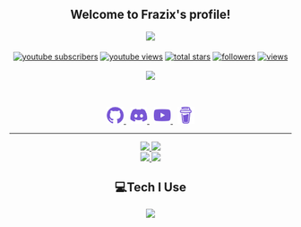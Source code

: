 <h2 align="center">
    Welcome to <strong>Frazix's </strong>profile!
</h2>
<p align="center">
  <a href="https://github.com/Frazix12/"><img src="https://readme-typing-svg.herokuapp.com/?lines=Full-stack%20web%20and%20app%20developer;Experienced%20Discord%20Bot%20Dev;A%20Lot%20of%20coding%20experience;Always%20learning%20new%20things&font=Fira%20Code&center=true&width=440&height=45&color=7856d5&vCenter=true&size=22"></a>
<br>
<br>
  <a href="https://www.youtube.com/c/CodeWithFrazix?sub_confirmation=1">
    <img alt="youtube subscribers" title="Subscribe to my YouTube channel" src="https://custom-icon-badges.herokuapp.com/youtube/channel/subscribers/UCgiRfle1_JSaFV00XcUzfHQ?color=%23E05D44&label=SUBSCRIBE&logo=video&logoColor=white&style=for-the-badge&labelColor=CE4630"/></a>
  <a href="https://www.youtube.com/c/codewithfrazix">
    <img alt="youtube views" title="YouTube views" src="https://custom-icon-badges.herokuapp.com/youtube/channel/views/UCgiRfle1_JSaFV00XcUzfHQ?color=%23E1AD0E&logo=video&logoColor=white&style=for-the-badge&labelColor=C79600"/></a>
  <a href="https://github.com/Frazix12?tab=repositories&sort=stargazers">
    <img alt="total stars" title="Total stars on GitHub" src="https://custom-icon-badges.herokuapp.com/badge/dynamic/json?logo=star&color=55960c&labelColor=488207&label=Stars&style=for-the-badge&query=%24.stars&url=https://api.github-star-counter.workers.dev/user/Frazix12"/></a>
  <a href="https://github.com/Frazix12?tab=followers">
    <img alt="followers" title="Follow me on Github" src="https://custom-icon-badges.herokuapp.com/github/followers/Frazix12?color=236ad3&labelColor=1155ba&style=for-the-badge&logo=person-add&label=Follow&logoColor=white"/></a>
  <a href="https://github.com/Frazix12/Simple-View-Counter">
    <img alt="views" title="GitHub profile views" src="https://komarev.com/ghpvc/?username=Frazix12&color=blueviolet&style=for-the-badge"/></a>
<br>
<br>
<a href="https://discord.com/users/847030527822266378">
        <img src="https://lanyard-profile-readme.vercel.app/api/847030527822266378?theme=dark&bg=0d1117&animated=true&hideDiscrim=true&borderRadius=30px&idleMessage=Probably%20doing%20something%20else..."/>
    </a>
</p>
&nbsp;
<p align="center">
    <a href="https://github.com/Frazix12/">
        <img src="./assets/icons/other/github.svg/" width="30px" />
    </a>
    &nbsp;
    <a href="https://discord.com/users/847030527822266378">
        <img src="./assets/icons/other/discord.svg/" width="30px" />
    </a>
    &nbsp;
    <a href="https://www.youtube.com/c/CodeWithFrazix">
        <img src="./assets/icons/other/youtube.svg/" width="30px" />
    </a>
     &nbsp;
    <a href="https://www.buymeacoffee.com/frazix">
        <img src="./assets/icons/other/buymeacoffee.svg/" width="30px" />
    </a>

</p>
<hr/>
<p align="center">
    <a href="https://github.com/Frazix12/">
        <img src="https://github-readme-streak-stats.herokuapp.com?user=Frazix12&&theme=buefy-dark&background=0d1117" />
  </a>
  <a href="https://github.com/Frazix12/">
        <img src="https://github-readme-stats.vercel.app/api?username=Frazix12&show_icons=true&bg_color=0d1117&title_color=7856d5&text_color=fe3960" />
  </a>
<br>
<a href="https://github.com/Frazix12/">
        <img src="https://github-readme-stats.vercel.app/api/top-langs/?username=Frazix12&theme=github_dark&langs_count=8&layout=compact&bg_color=0d1117&title_color=7856d5&text_color=fe3960" />
  </a>
  <a href="https://github.com/Frazix12/">
        <img src="https://github-profile-trophy.vercel.app/?username=Frazix12&no-bg=true&no-frame=false&no-bg=false&margin-w=4&row=2&column=3" />
  </a>
</p>

<h2 align="center">
    💻Tech I Use
</h2>

<p align="center">
  <a href="https://frazix.tk">
    <img src="https://skillicons.dev/icons?i=git,bash,docker,bootstrap,codepen,css,discord,bots,electron,express,figma,github,heroku,html,js,linux,md,mongodb,netlify,nextjs,nodejs,powershell,py,react,redis,sass,svg,tailwind,ts,vscode&perline=8" />
  </a>
</p>

<!-- Variables -->
[mainClolor]: fe3960
